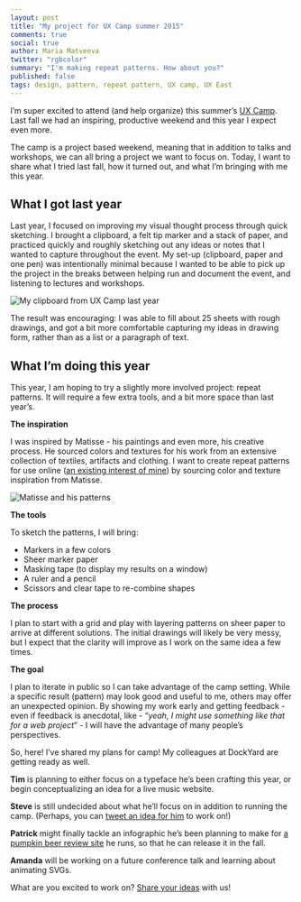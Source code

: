 ```yaml
---
layout: post
title: "My project for UX Camp summer 2015"
comments: true
social: true
author: Maria Matveeva
twitter: "rgbcolor"
summary: "I'm making repeat patterns. How about you?"
published: false
tags: design, pattern, repeat pattern, UX camp, UX East
---
```


I’m super excited to attend (and help organize) this summer’s [UX Camp](http://uxeast.org/). Last fall we had an inspiring, productive weekend and this year I expect even more.

The camp is a project based weekend, meaning that in addition to talks and workshops, we can all bring a project we want to focus on. Today, I want to share what I tried last fall, how it turned out, and what I’m bringing with me this year.


## What I got last year

Last year, I focused on improving my visual thought process through quick sketching. I brought a clipboard, a felt tip marker and a stack of paper, and practiced quickly and roughly sketching out any ideas or notes that I wanted to capture throughout the event. My set-up (clipboard, paper and one pen) was intentionally minimal because I wanted to be able to pick up the project in the breaks between helping run and document the event, and listening to lectures and workshops.

![My clipboard from UX Camp last year](https://i.imgur.com/K9TBWR9.jpg)

The result was encouraging: I was able to fill about 25 sheets with rough drawings, and got a bit more comfortable capturing my ideas in drawing form, rather than as a list or a paragraph of text.

## What I’m doing this year

This year, I am hoping to try a slightly more involved project: repeat patterns. It will require a few extra tools, and a bit more space than last year’s.

**The inspiration**

I was inspired by Matisse - his paintings and even more, his creative process. He sourced colors and textures for his work from an extensive collection of textiles, artifacts and clothing. I want to create repeat patterns for use online ([an existing interest of mine](https://dockyard.com/blog/2014/07/23/repeat-patterns)) by sourcing color and texture inspiration from Matisse.

![Matisse and his patterns](https://i.imgur.com/PyK5h0F.jpg)

**The tools**

To sketch the patterns, I will bring:
- Markers in a few colors
- Sheer marker paper
- Masking tape (to display my results on a window)
- A ruler and a pencil
- Scissors and clear tape to re-combine shapes

**The process**

I plan to start with a grid and play with layering patterns on sheer paper to arrive at different solutions. The initial drawings will likely be very messy, but I  expect that the clarity will improve as I work on the same idea a few times. 

**The goal**

I plan to iterate in public so I can take advantage of the camp setting. While a specific result (pattern) may look good and useful to me, others may offer an unexpected opinion. By showing my work early and getting feedback - even if feedback is anecdotal, like - “*yeah, I might use something like that for a web project*” - I will have the advantage of many people’s perspectives.

So, here! I’ve shared my plans for camp! My colleagues at DockYard are getting ready as well. 

**Tim** is planning to either focus on a typeface he’s been crafting this year, or begin conceptualizing an idea for a live music website.

**Steve** is still undecided about what he’ll focus on in addition to running the camp. (Perhaps, you can [tweet an idea for him](https://twitter.com/uxeast) to work on!)

**Patrick** might finally tackle an infographic he’s been planning to make for [a pumpkin beer review site](http://bumpinpumpkinbeer.com/) he runs, so that he can release it in the fall.

**Amanda** will be working on a future conference talk and learning about animating SVGs.

What are you excited to work on? [Share your ideas](https://twitter.com/uxeast) with us!
